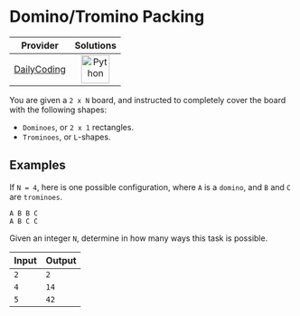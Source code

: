 # Domino/Tromino Packing

<!-- INFO TABLE BEGIN -->

| Provider                                              | Solutions                                                                                                                                        |
| :---------------------------------------------------: | :----------------------------------------------------------------------------------------------------------------------------------------------: |
| [DailyCoding](../../../docs/providers/DailyCoding.md) | [<img src="https://res.cloudinary.com/rascaltwo/image/upload/v1631924087/python_xzdlti.svg" alt="Python" title="Python" width="50" />](solve.py) |

<!-- INFO TABLE END -->

You are given a `2 x N` board, and instructed to completely cover the board with the following shapes:

- `Dominoes`, or `2 x 1` rectangles.
- `Trominoes`, or `L`-shapes.

## Examples

If `N = 4`, here is one possible configuration, where `A` is a `domino`, and `B` and `C` are `trominoes`.

    A B B C
    A B C C

Given an integer `N`, determine in how many ways this task is possible.

| Input | Output |
| ----- | ------ |
| `2`   | `2`    |
| `4`   | `14`   |
| `5`   | `42`   |
